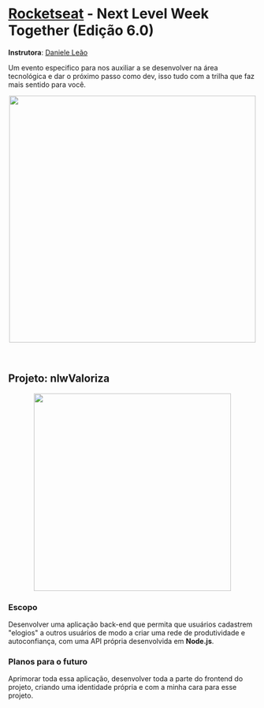 # [Rocketseat](https://rocketseat.com.br/) - Next Level Week Together (Edição 6.0)
**Instrutora**: [Daniele Leão](https://github.com/danileao)

Um evento especifico para nos auxiliar a se desenvolver na área tecnológica e dar o próximo passo como dev, isso tudo com a trilha que faz mais sentido para você.

<p align="center">
  <img  width='500' src='https://github.com/katharinefernandes/Arquivos_Importantes/blob/main/Foto_NLW.jpg?raw=true'>
</p>
<br>

## Projeto: nlwValoriza

<p align="center">
  <img width='400' src="https://images.ctfassets.net/ucp6tw9r5u7d/58whZ9fuYern2P52JkwhQt/867c527d709d3968d216b691f31b6c75/Voc___pede_opini__o_s___para_quem_concorda_com_voc__.jpg">
</p>

### Escopo
Desenvolver uma aplicação back-end que permita que usuários cadastrem "elogios" a outros usuários de modo a criar uma rede de produtividade e autoconfiança, com uma API própria desenvolvida em **Node.js**.

### Planos para o futuro
Aprimorar toda essa aplicação, desenvolver toda a parte do frontend do projeto, criando uma identidade própria e com a minha cara para esse projeto.
 
